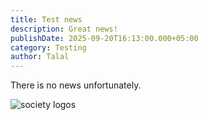 ```yaml
---
title: Test news
description: Great news!
publishDate: 2025-09-20T16:13:00.000+05:00
category: Testing
author: Talal
---
```

There is no news unfortunately.

![society logos](/uploads/picture1.png "Society Logos")
